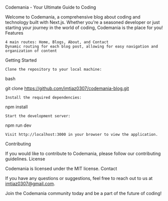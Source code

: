 Codemania - Your Ultimate Guide to Coding

Welcome to Codemania, a comprehensive blog about coding and technology built with Next.js. Whether you're a seasoned developer or just starting your journey in the world of coding, Codemania is the place for you!
Features

    4 main routes: Home, Blogs, About, and Contact
    Dynamic routing for each blog post, allowing for easy navigation and organization of content

Getting Started

    Clone the repository to your local machine:

bash

git clone https://github.com/imtiaz0307/codemania-blog.git

    Install the required dependencies:

npm install

    Start the development server:

npm run dev

    Visit http://localhost:3000 in your browser to view the application.

Contributing

If you would like to contribute to Codemania, please follow our contributing guidelines.
License

Codemania is licensed under the MIT license.
Contact

If you have any questions or suggestions, feel free to reach out to us at imtiaz0307@gmail.com.

Join the Codemania community today and be a part of the future of coding!
